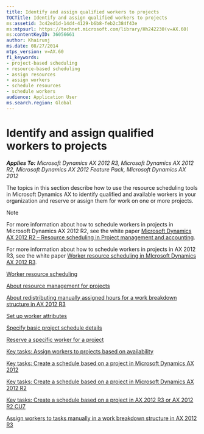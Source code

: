 ```yaml
---
title: Identify and assign qualified workers to projects
TOCTitle: Identify and assign qualified workers to projects
ms:assetid: 3c42ed1d-14d4-4129-b6b8-feb2c384f43e
ms:mtpsurl: https://technet.microsoft.com/library/Hh242230(v=AX.60)
ms:contentKeyID: 36056661
author: Khairunj
ms.date: 08/27/2014
mtps_version: v=AX.60
f1_keywords:
- project-based scheduling
- resource-based scheduling
- assign resources
- assign workers
- schedule resources
- schedule workers
audience: Application User
ms.search.region: Global
---
```


# Identify and assign qualified workers to projects 


_**Applies To:** Microsoft Dynamics AX 2012 R3, Microsoft Dynamics AX 2012 R2, Microsoft Dynamics AX 2012 Feature Pack, Microsoft Dynamics AX 2012_

The topics in this section describe how to use the resource scheduling tools in Microsoft Dynamics AX to identify qualified and available workers in your organization and reserve or assign them for work on one or more projects.


> [!NOTE]
> <P>For more information about how to schedule workers in projects in Microsoft Dynamics AX 2012 R2, see the white paper <A href="https://go.microsoft.com/fwlink/?linkid=268038%26clcid=0x409">Microsoft Dynamics AX 2012 R2 – Resource scheduling in Project management and accounting</A>.</P>
> <P>For more information about how to schedule workers in projects in AX 2012 R3, see the white paper <A href="https://www.microsoft.com/en-us/download/details.aspx?id=43112">Worker resource scheduling in MIcrosoft Dynamics AX 2012 R3</A>.</P>



[Worker resource scheduling](worker-resource-scheduling.md)

[About resource management for projects](about-resource-management-for-projects.md)

[About redistributing manually assigned hours for a work breakdown structure in AX 2012 R3](about-redistributing-manually-assigned-hours-for-a-work-breakdown-structure-in-ax-2012-r3.md)

[Set up worker attributes](set-up-worker-attributes.md)

[Specify basic project schedule details](specify-basic-project-schedule-details.md)

[Reserve a specific worker for a project](reserve-a-specific-worker-for-a-project.md)

[Key tasks: Assign workers to projects based on availability](key-tasks-assign-workers-to-projects-based-on-availability.md)

[Key tasks: Create a schedule based on a project in Microsoft Dynamics AX 2012](key-tasks-create-a-schedule-based-on-a-project-in-microsoft-dynamics-ax-2012.md)

[Key tasks: Create a schedule based on a project in Microsoft Dynamics AX 2012 R2](key-tasks-create-a-schedule-based-on-a-project-in-microsoft-dynamics-ax-2012-r2.md)

[Key tasks: Create a schedule based on a project in AX 2012 R3 or AX 2012 R2 CU7](key-tasks-create-a-schedule-based-on-a-project-in-ax-2012-r3-or-ax-2012-r2-cu7.md)

[Assign workers to tasks manually in a work breakdown structure in AX 2012 R3](assign-workers-to-tasks-manually-in-a-work-breakdown-structure-in-ax-2012-r3.md)

  


